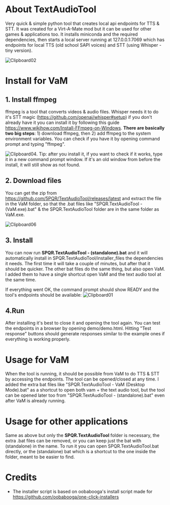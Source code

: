 # About TextAudioTool
Very quick & simple python tool that creates local api endpoints for TTS &amp; STT. It was created for a Virt-A-Mate mod but it can be used for other games & applications too.
It installs miniconda and the required dependencies, then starts a local server running at 127.0.0.1:7069 which has endpoints for local TTS (old school SAPI voices) and STT (using Whisper - tiny version).

![Clipboard02](https://github.com/5PQR/TextAudioTool/assets/122448634/fcc6b8d0-be64-4393-95a6-8908eae4de02)


# Install for VaM
## 1. Install ffmpeg
ffmpeg is a tool that converts videos & audio files. Whisper needs it to do it's STT magic (https://github.com/openai/whisper#setup)
if you don't already have it you can install it by following this guide https://www.wikihow.com/Install-FFmpeg-on-Windows. **There are basically two big steps**: 1) download ffmpeg, then 2) add ffmpeg to the system environment variables. You can check if you have it by opening command prompt and typing "ffmpeg".

![Clipboard04](https://github.com/5PQR/TextAudioTool/assets/122448634/7c62862f-bd97-4632-b541-de65106bf3a9).
Tip: after you install it, if you want to check if it works, type it in a new command prompt window. If it's an old window from before the install, it will still show as not found. 

## 2. Download files
You can get the zip from https://github.com/5PQR/TextAudioTool/releases/latest and extract the file in the VaM folder, so that the .bat files like "SPQR.TextAudioTool - (VaM.exe).bat" & the SPQR.TextAudioTool folder are in the same folder as VaM.exe.

![Clipboard06](https://github.com/5PQR/TextAudioTool/assets/122448634/3e766a3f-f084-463b-abb9-d2ff0702b640)

## 3. Install 
You can now run **SPQR.TextAudioTool - (standalone).bat** and it will automatically install in SPQR.TextAudioTool/installer_files the dependencies it needs. The first time it will take a couple of minutes, but after that it should be quicker. The other bat files do the same thing, but also open VaM. I added them to have a single shortcut open VaM and the text audio tool at the same time.

If everything went OK, the command prompt should show READY and the tool's endpoints should be available:
![Clipboard01](https://github.com/5PQR/TextAudioTool/assets/122448634/93e59d48-1067-4efc-8a05-0ee57cfba1a6)

## 4.Run
After installing it's best to close it and opening the tool again. You can test the endpoints in a browser by opening demo/demo.html. Hitting "Test response" buttons should generate responses similar to the example ones if everything is working properly.


# Usage for VaM
When the tool is running, it should be possible from VaM to do TTS & STT by accessing the endpoints.
The tool can be opened/closed at any time. I added the extra bat files like "SPQR.TextAudioTool - VaM (Desktop Mode).bat" as a shortcut to open both vam + the text audio tool, but the tool can be opened later too from "SPQR.TextAudioTool - (standalone).bat" even after VaM is already running.

# Usage for other applications
Same as above but only the **SPQR.TextAudioTool** folder is necessary, the extra .bat files can be removed, or you can keep just the bat with (standalone) in the name. To run it you can open SPQR.TextAudioTool.bat directly, or the (standalone) bat which is a shortcut to the one inside the folder, meant to be easier to find.

# Credits
* The installer script is based on oobabooga's install script made for https://github.com/oobabooga/one-click-installers
